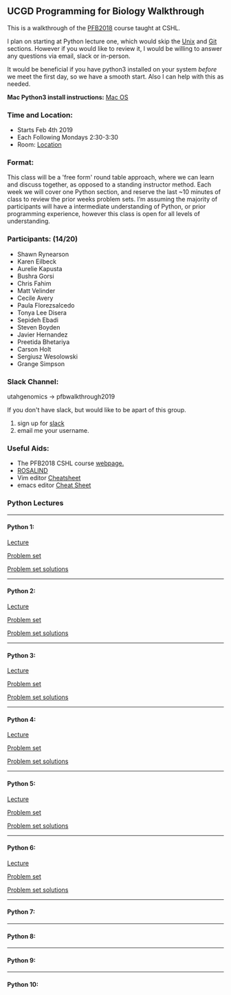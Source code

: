 ## UCGD Programming for Biology Walkthrough

This is a walkthrough of the [PFB2018](https://github.com/prog4biol/pfb2018) course taught at CSHL.

I plan on starting at Python lecture one, which would skip the [Unix](https://github.com/prog4biol/pfb2018/blob/master/unix.md/#unix) and [Git](https://github.com/prog4biol/pfb2018/blob/master/unix.md/#git-for-beginners) sections.  However if you would like to review it, I would be willing to answer any questions via email, slack or in-person.

It would be beneficial if you have python3 installed on your system _before_ we meet the first day, so we have a smooth start. Also I can help with this as needed.

__Mac Python3 install instructions:__
[Mac OS](https://wsvincent.com/install-python3-mac/)

### Time and Location:
* Starts Feb 4th 2019
* Each Following Mondays 2:30-3:30
* Room: [Location](https://github.com/UCGD/PFB2019-Walkthrough/blob/master/MeetingLocation.pdf)

### Format:

This class will be a 'free form' round table approach, where we can learn and discuss together, as opposed to a standing instructor method.  Each week we will cover one Python section, and reserve the last ~10 minutes of class to review the prior weeks problem sets.  I’m assuming the majority of participants will have a intermediate understanding of Python, or prior programming experience, however this class is open for all levels of understanding.

### Participants: (14/20)

* Shawn Rynearson
* Karen Eilbeck
* Aurelie Kapusta
* Bushra Gorsi
* Chris Fahim
* Matt Velinder
* Cecile Avery
* Paula Florezsalcedo
* Tonya Lee Disera
* Sepideh Ebadi
* Steven Boyden
* Javier Hernandez
* Preetida Bhetariya
* Carson Holt
* Sergiusz Wesolowski
* Grange Simpson

### Slack Channel:
utahgenomics -> pfbwalkthrough2019

If you don't have slack, but would like to be apart of this group.
1. sign up for [slack](https://slack.com/)
2. email me your username.

### Useful Aids:
* The PFB2018 CSHL course [webpage.](http://programmingforbiology.org/)
* [ROSALIND](http://rosalind.info/problems/tree-view/)
* Vim editor [Cheatsheet](https://vim.rtorr.com/)
* emacs editor [Cheat Sheet](https://www.gnu.org/software/emacs/refcards/pdf/refcard.pdf)

### Python Lectures
___

#### Python 1:
[Lecture](https://github.com/prog4biol/pfb2018/blob/master/pfb.md/#python-1)

[Problem set](https://github.com/prog4biol/pfb2018/blob/master/problemsets/Python_01_problemset.md)

[Problem set solutions](https://github.com/UCGD/PFB2019-Walkthrough/tree/master/ProblemSet1)

___

#### Python 2:
[Lecture](https://github.com/prog4biol/pfb2018/blob/master/pfb.md/#python-2)

[Problem set](https://github.com/prog4biol/pfb2018/blob/master/problemsets/Python_02_problemset.md)

[Problem set solutions](https://github.com/UCGD/PFB2019-Walkthrough/tree/master/ProblemSet2)
___

#### Python 3:
[Lecture](https://github.com/prog4biol/pfb2018/blob/master/pfb.md/#python-3)

[Problem set](https://github.com/prog4biol/pfb2018/blob/master/problemsets/Python_03_problemset.md)

[Problem set solutions](https://github.com/UCGD/PFB2019-Walkthrough/tree/master/ProblemSet3)
___

#### Python 4:
[Lecture](https://github.com/prog4biol/pfb2018/blob/master/pfb.md/#python-4)

[Problem set](https://github.com/prog4biol/pfb2018/blob/master/problemsets/Python_04_problemset.md)

[Problem set solutions](https://github.com/UCGD/PFB2019-Walkthrough/tree/master/ProblemSet4)

___

#### Python 5:
[Lecture](https://github.com/prog4biol/pfb2018/blob/master/pfb.md/#python-5)

[Problem set](https://github.com/prog4biol/pfb2018/blob/master/problemsets/Python_05_problemset.md)

[Problem set solutions](https://github.com/UCGD/PFB2019-Walkthrough/tree/master/ProblemSet5)

___

#### Python 6:
[Lecture](https://github.com/prog4biol/pfb2018/blob/master/pfb.md/#python-6)

[Problem set](https://github.com/prog4biol/pfb2018/blob/master/problemsets/Python_06_problemset.md)

[Problem set solutions](https://github.com/UCGD/PFB2019-Walkthrough/tree/master/ProblemSet6)

___

#### Python 7:

___

#### Python 8:

___

#### Python 9:

___

#### Python 10:

